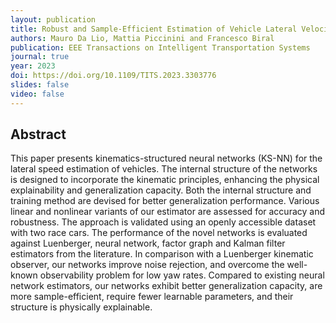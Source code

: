 ```yaml
---
layout: publication
title: Robust and Sample-Efficient Estimation of Vehicle Lateral Velocity Using Neural Networks With Explainable Structure Informed by Kinematic Principles
authors: Mauro Da Lio, Mattia Piccinini and Francesco Biral
publication: EEE Transactions on Intelligent Transportation Systems
journal: true
year: 2023
doi: https://doi.org/10.1109/TITS.2023.3303776
slides: false
video: false
---
```


## Abstract <!-- omit in toc -->

This paper presents kinematics-structured neural networks (KS-NN) for the lateral speed estimation of vehicles. The internal structure of the networks is designed to incorporate the kinematic principles, enhancing the physical explainability and generalization capacity. Both the internal structure and training method are devised for better generalization performance. Various linear and nonlinear variants of our estimator are assessed for accuracy and robustness. The approach is validated using an openly accessible dataset with two race cars. The performance of the novel networks is evaluated against Luenberger, neural network, factor graph and Kalman filter estimators from the literature. In comparison with a Luenberger kinematic observer, our networks improve noise rejection, and overcome the well-known observability problem for low yaw rates. Compared to existing neural network estimators, our networks exhibit better generalization capacity, are more sample-efficient, require fewer learnable parameters, and their structure is physically explainable.
